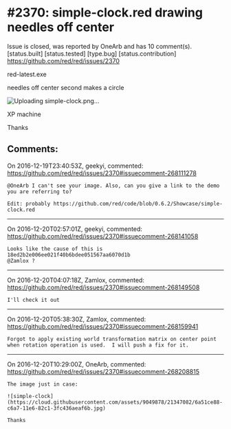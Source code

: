 
#2370: simple-clock.red drawing needles off center
================================================================================
Issue is closed, was reported by OneArb and has 10 comment(s).
[status.built] [status.tested] [type.bug] [status.contribution]
<https://github.com/red/red/issues/2370>

red-latest.exe

needles off center
   second makes a circle

![Uploading simple-clock.png…]()

XP machine

Thanks


Comments:
--------------------------------------------------------------------------------

On 2016-12-19T23:40:53Z, geekyi, commented:
<https://github.com/red/red/issues/2370#issuecomment-268111278>

    @OneArb I can't see your image. Also, can you give a link to the demo you are referring to?
    
    Edit: probably https://github.com/red/code/blob/0.6.2/Showcase/simple-clock.red

--------------------------------------------------------------------------------

On 2016-12-20T02:57:01Z, geekyi, commented:
<https://github.com/red/red/issues/2370#issuecomment-268141058>

    Looks like the cause of this is 
    18ed2b2e006ee021f40b6bdee051567aa6070d1b
    @Zamlox ?

--------------------------------------------------------------------------------

On 2016-12-20T04:07:18Z, Zamlox, commented:
<https://github.com/red/red/issues/2370#issuecomment-268149508>

    I'll check it out

--------------------------------------------------------------------------------

On 2016-12-20T05:38:30Z, Zamlox, commented:
<https://github.com/red/red/issues/2370#issuecomment-268159941>

    Forgot to apply existing world transformation matrix on center point when rotation operation is used.  I will push a fix for it.

--------------------------------------------------------------------------------

On 2016-12-20T10:29:00Z, OneArb, commented:
<https://github.com/red/red/issues/2370#issuecomment-268208815>

    The image just in case:
    
    ![simple-clock](https://cloud.githubusercontent.com/assets/9049878/21347082/6a51ce88-c6a7-11e6-82c1-3fc436aeaf6b.jpg)
    
    Thanks


